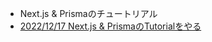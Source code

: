 - Next.js & Prismaのチュートリアル
- [2022/12/17 Next.js & PrismaのTutorialをやる](https://scrapbox.io/mrsekut-p/2022%2F12%2F17_Next.js_&_Prisma%E3%81%AETutorial%E3%82%92%E3%82%84%E3%82%8B)